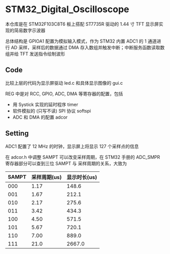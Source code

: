 # STM32_Digital_Oscilloscope

本仓库是在 STM32F103C8T6 板上搭配 ST7735R 驱动的 1.44 寸 TFT 显示屏实现的简易数字示波器

总体结构是 GPIOA1 配置为模拟输入模式，作为 STM32 内置 ADC1 的 1 通道进行 AD 采样，采样后的数据通过 DMA 存入数组并触发中断；中断服务函数读取数组并给 TFT 发送指令绘制波形

## Code

比较上层的代码为显示屏驱动 led.c 和具体显示图像的 gui.c

REG 中是对 RCC, GPIO, ADC, DMA 等寄存器的配置，包括

- 用 Systick 实现的延时程序 timer
- 软件模拟的 (只写不读) SPI 协议 softspi
- ADC 和 DMA 的配置 adcor

## Setting

ADC1 配置了 12 MHz 的时钟，显示屏上将显示 127 个采样点的信息

在 adcor.h 中调整 SAMPT 可以改变采样周期，在 STM32 手册的 ADC_SMPR 寄存器部分可以查到三位 SAMPT 与 采样周期的关系，大致为

|SAMPT|采样周期(us)|显示时长(us)|
|---|---|---|
|000|1.17|148.6|
|001|1.67|212.1|
|010|2.17|275.6|
|011|3.42|434.3|
|100|4.50|571.5|
|101|5.67|720.1|
|110|7.00|889.0|
|111|21.0|2667.0|
